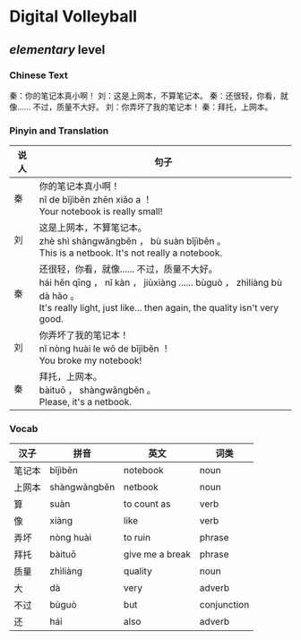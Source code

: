# Digital Volleyball
## *elementary* level

### Chinese Text
秦：你的笔记本真小啊！
刘：这是上网本，不算笔记本。
秦：还很轻，你看，就像...... 不过，质量不大好。
刘：你弄坏了我的笔记本！
秦：拜托，上网本。

### Pinyin and Translation
|说人|句子|
|----|----|
|秦|你的笔记本真小啊！<br />nǐ de bǐjìběn zhēn xiǎo a ！<br />Your notebook is really small!|
|刘|这是上网本，不算笔记本。<br />zhè shì shàngwǎngběn ， bù suàn bǐjìběn 。<br />This is a netbook. It's not really a notebook.|
|秦|还很轻，你看，就像...... 不过，质量不大好。<br />hái hěn qīng ， nǐ kàn ， jiùxiàng ...... bùguò ， zhìliàng bù dà hǎo 。<br />It's really light, just like... then again, the quality isn't very good.|
|刘|你弄坏了我的笔记本！<br />nǐ nòng huài le wǒ de bǐjìběn ！<br />You broke my notebook!|
|秦|拜托，上网本。<br />bàituō ， shàngwǎngběn 。<br />Please, it's a netbook.|
### Vocab
|汉子|拼音|英文|词类|
|----|----|----|----|
|笔记本|bǐjìběn|notebook|noun|
|上网本|shàngwǎngběn|netbook|noun|
|算|suàn|to count as|verb|
|像|xiàng|like|verb|
|弄坏|nòng huài|to ruin|phrase|
|拜托|bàituō|give me a break|phrase|
|质量|zhìliàng|quality|noun|
|大|dà|very|adverb|
|不过|bùguò|but|conjunction|
|还|hái|also|adverb|